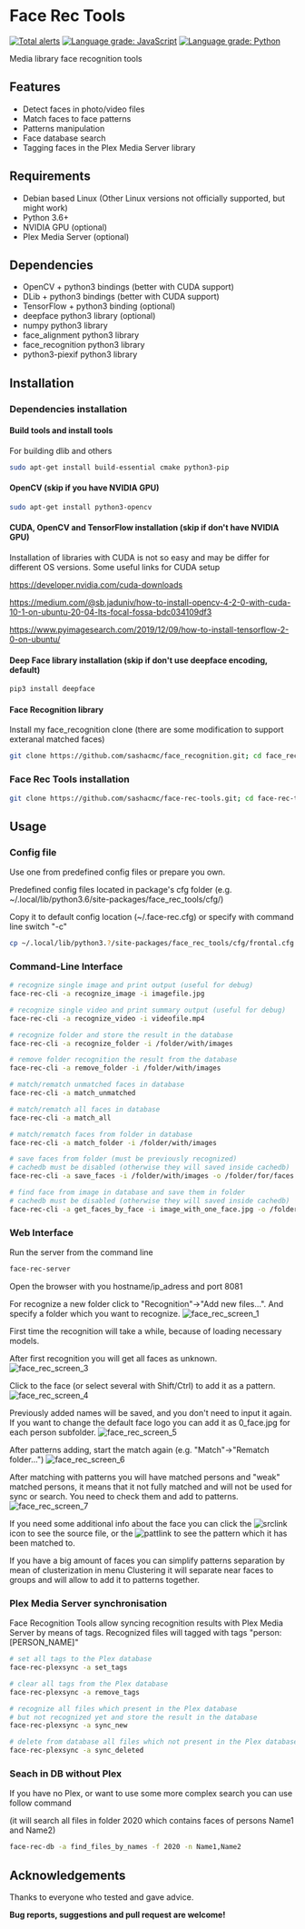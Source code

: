 # Face Rec Tools
[![Total alerts](https://img.shields.io/lgtm/alerts/g/sashacmc/face-rec-tools.svg?logo=lgtm&logoWidth=18)](https://lgtm.com/projects/g/sashacmc/face-rec-tools/alerts/)
[![Language grade: JavaScript](https://img.shields.io/lgtm/grade/javascript/g/sashacmc/face-rec-tools.svg?logo=lgtm&logoWidth=18)](https://lgtm.com/projects/g/sashacmc/face-rec-tools/context:javascript)
[![Language grade: Python](https://img.shields.io/lgtm/grade/python/g/sashacmc/face-rec-tools.svg?logo=lgtm&logoWidth=18)](https://lgtm.com/projects/g/sashacmc/face-rec-tools/context:python)

Media library face recognition tools
## Features
  * Detect faces in photo/video files
  * Match faces to face patterns
  * Patterns manipulation
  * Face database search
  * Tagging faces in the Plex Media Server library 

## Requirements
  * Debian based Linux (Other Linux versions not officially supported, but might work)
  * Python 3.6+
  * NVIDIA GPU (optional)
  * Plex Media Server (optional)

## Dependencies
  * OpenCV + python3 bindings (better with CUDA support)
  * DLib + python3 bindings (better with CUDA support)
  * TensorFlow + python3 binding (optional)
  * deepface python3 library (optional)
  * numpy python3 library
  * face_alignment python3 library
  * face_recognition python3 library
  * python3-piexif python3 library

## Installation

### Dependencies installation

#### Build tools and install tools
For building dlib and others
```bash
sudo apt-get install build-essential cmake python3-pip
```

#### OpenCV (skip if you have NVIDIA GPU)
```bash
sudo apt-get install python3-opencv
```

#### CUDA, OpenCV and TensorFlow installation (skip if don't have NVIDIA GPU)
Installation of libraries with CUDA is not so easy and may be differ for different OS versions.
Some useful links for CUDA setup

https://developer.nvidia.com/cuda-downloads

https://medium.com/@sb.jaduniv/how-to-install-opencv-4-2-0-with-cuda-10-1-on-ubuntu-20-04-lts-focal-fossa-bdc034109df3

https://www.pyimagesearch.com/2019/12/09/how-to-install-tensorflow-2-0-on-ubuntu/

#### Deep Face library installation (skip if don't use deepface encoding, default)
```bash
pip3 install deepface
```

#### Face Recognition library
Install my face_recognition clone (there are some modification to support exteranal matched faces)
```bash
git clone https://github.com/sashacmc/face_recognition.git; cd face_recognition; pip3 install .; cd ..
```

### Face Rec Tools installation
```bash
git clone https://github.com/sashacmc/face-rec-tools.git; cd face-rec-tools; pip3 install .; cd ..
```

## Usage

### Config file
Use one from predefined config files or prepare you own.

Predefined config files located in package's cfg folder (e.g. ~/.local/lib/python3.6/site-packages/face_rec_tools/cfg/)

Copy it to default config location (~/.face-rec.cfg) or specify with command line switch "-c"
```bash
cp ~/.local/lib/python3.?/site-packages/face_rec_tools/cfg/frontal.cfg ~/.face-rec.cfg
```

### Command-Line Interface

```bash
# recognize single image and print output (useful for debug)
face-rec-cli -a recognize_image -i imagefile.jpg

# recognize single video and print summary output (useful for debug)
face-rec-cli -a recognize_video -i videofile.mp4

# recognize folder and store the result in the database
face-rec-cli -a recognize_folder -i /folder/with/images

# remove folder recognition the result from the database
face-rec-cli -a remove_folder -i /folder/with/images

# match/rematch unmatched faces in database
face-rec-cli -a match_unmatched

# match/rematch all faces in database
face-rec-cli -a match_all

# match/rematch faces from folder in database
face-rec-cli -a match_folder -i /folder/with/images

# save faces from folder (must be previously recognized)
# cachedb must be disabled (otherwise they will saved inside cachedb)
face-rec-cli -a save_faces -i /folder/with/images -o /folder/for/faces

# find face from image in database and save them in folder
# cachedb must be disabled (otherwise they will saved inside cachedb)
face-rec-cli -a get_faces_by_face -i image_with_one_face.jpg -o /folder/for/faces
```

### Web Interface
Run the server from the command line
```bash
face-rec-server 
```
Open the browser with you hostname/ip_adress and port 8081

For recognize a new folder click to "Recognition"->"Add new files...".
And specify a folder which you want to recognize.
![face_rec_screen_1](https://user-images.githubusercontent.com/28735879/104759965-fa22e580-5760-11eb-9e18-e20cc340c96f.png)

First time the recognition will take a while, because of loading necessary models.

After first recognition you will get all faces as unknown.
![face_rec_screen_3](https://user-images.githubusercontent.com/28735879/104760428-a1a01800-5761-11eb-9765-cf036d2639f7.png)

Click to the face (or select several with Shift/Ctrl) to add it as a pattern.
![face_rec_screen_4](https://user-images.githubusercontent.com/28735879/104760644-edeb5800-5761-11eb-9e92-e91c159e28d6.png)

Previously added names will be saved, and you don't need to input it again.
If you want to change the default face logo you can add it as 0_face.jpg for each person subfolder.
![face_rec_screen_5](https://user-images.githubusercontent.com/28735879/104760969-75d16200-5762-11eb-8e8e-0cdc55f38eb3.png)

After patterns adding, start the match again (e.g. "Match"->"Rematch folder...")
![face_rec_screen_6](https://user-images.githubusercontent.com/28735879/104761100-ad400e80-5762-11eb-96eb-616d1dd969f3.png)

After matching with patterns you will have matched persons and "weak" matched persons, it means that it not fully matched and will not be used for sync or search.
You need to check them and add to patterns.
![face_rec_screen_7](https://user-images.githubusercontent.com/28735879/104761475-3f481700-5763-11eb-843d-4e59fc49e97a.png)

If you need some additional info about the face you can click the ![srclink](https://user-images.githubusercontent.com/28735879/104761676-8c2bed80-5763-11eb-8d53-bae7abd7573c.png) icon to see the source file, or the ![pattlink](https://user-images.githubusercontent.com/28735879/104761761-a239ae00-5763-11eb-9f5a-9ec4d7189ee6.png) to see the pattern which it has been matched to.

If you have a big amount of faces you can simplify patterns separation by mean of clusterization in menu Clustering it will separate near faces to groups and will allow to add it to patterns together.

### Plex Media Server synchronisation
Face Recognition Tools allow syncing recognition results with Plex Media Server by means of tags.
Recognized files will tagged with tags "person:[PERSON_NAME]"

```bash
# set all tags to the Plex database 
face-rec-plexsync -a set_tags

# clear all tags from the Plex database
face-rec-plexsync -a remove_tags

# recognize all files which present in the Plex database
# but not recognized yet and store the result in the database 
face-rec-plexsync -a sync_new

# delete from database all files which not present in the Plex database
face-rec-plexsync -a sync_deleted
```

### Seach in DB without Plex
If you have no Plex, or want to use some more complex search you can use follow command 

(it will search all files in folder 2020 which contains faces of persons Name1 and Name2)

```bash
face-rec-db -a find_files_by_names -f 2020 -n Name1,Name2
```

## Acknowledgements
Thanks to everyone who tested and gave advice.

**Bug reports, suggestions and pull request are welcome!**
